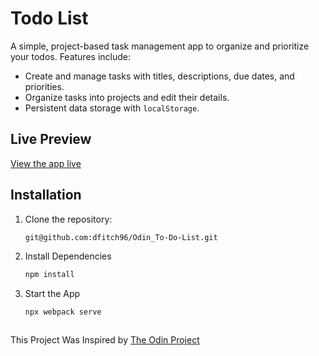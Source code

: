# Todo List

A simple, project-based task management app to organize and prioritize your todos. Features include:

- Create and manage tasks with titles, descriptions, due dates, and priorities.  
- Organize tasks into projects and edit their details.  
- Persistent data storage with `localStorage`.

## Live Preview

[View the app live](https://dfitch96.github.io/Odin_To-Do-List/)

## Installation

1. Clone the repository:  
   ```bash
   git@github.com:dfitch96/Odin_To-Do-List.git
2. Install Dependencies
   ```bash
   npm install
3. Start the App
   ```bash
   npx webpack serve



This Project Was Inspired by [The Odin Project](https://www.theodinproject.com/lessons/node-path-javascript-todo-list)



